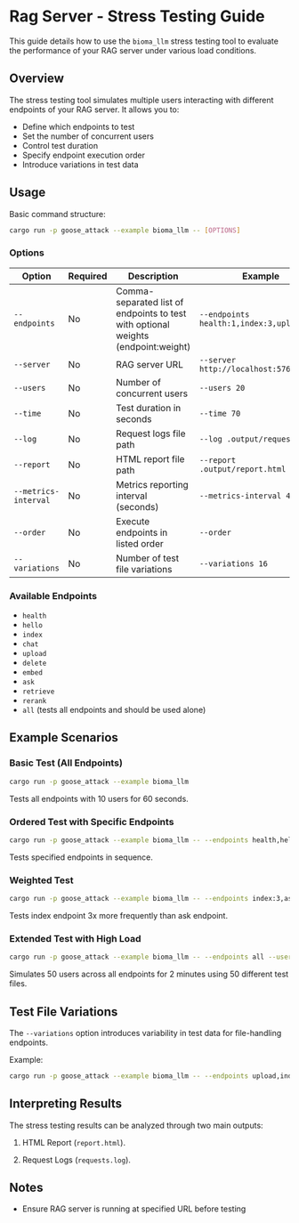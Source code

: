 # Rag Server - Stress Testing Guide

This guide details how to use the `bioma_llm` stress testing tool to evaluate the performance of your RAG server under various load conditions.

## Overview

The stress testing tool simulates multiple users interacting with different endpoints of your RAG server. It allows you to:

- Define which endpoints to test
- Set the number of concurrent users
- Control test duration
- Specify endpoint execution order
- Introduce variations in test data

## Usage

Basic command structure:

```bash
cargo run -p goose_attack --example bioma_llm -- [OPTIONS]
```

### Options

| Option               | Required | Description                                                                       | Example                                   | Default                 |
| -------------------- | -------- | --------------------------------------------------------------------------------- | ----------------------------------------- | ----------------------- |
| `--endpoints`        | No       | Comma-separated list of endpoints to test with optional weights (endpoint:weight) | `--endpoints health:1,index:3,upload,ask` | `all`                   |
| `--server`           | No       | RAG server URL                                                                    | `--server http://localhost:5766`          | `http://localhost:5766` |
| `--users`            | No       | Number of concurrent users                                                        | `--users 20`                              | `10`                    |
| `--time`             | No       | Test duration in seconds                                                          | `--time 70`                               | `60`                    |
| `--log`              | No       | Request logs file path                                                            | `--log .output/requests.log`              | `.output/requests.log`  |
| `--report`           | No       | HTML report file path                                                             | `--report .output/report.html`            | `.output/report.html`   |
| `--metrics-interval` | No       | Metrics reporting interval (seconds)                                              | `--metrics-interval 4`                    | `0`                     |
| `--order`            | No       | Execute endpoints in listed order                                                 | `--order`                                 | Random order            |
| `--variations`       | No       | Number of test file variations                                                    | `--variations 16`                         | `5`                     |

### Available Endpoints

- `health`
- `hello`
- `index`
- `chat`
- `upload`
- `delete`
- `embed`
- `ask`
- `retrieve`
- `rerank`
- `all` (tests all endpoints and should be used alone)

## Example Scenarios

### Basic Test (All Endpoints)

```bash
cargo run -p goose_attack --example bioma_llm
```

Tests all endpoints with 10 users for 60 seconds.

### Ordered Test with Specific Endpoints

```bash
cargo run -p goose_attack --example bioma_llm -- --endpoints health,hello,upload --order
```

Tests specified endpoints in sequence.

### Weighted Test

```bash
cargo run -p goose_attack --example bioma_llm -- --endpoints index:3,ask:1
```

Tests index endpoint 3x more frequently than ask endpoint.

### Extended Test with High Load

```bash
cargo run -p goose_attack --example bioma_llm -- --endpoints all --users 50 --time 120 --variations 50
```

Simulates 50 users across all endpoints for 2 minutes using 50 different test files.

## Test File Variations

The `--variations` option introduces variability in test data for file-handling endpoints.

Example:

```bash
cargo run -p goose_attack --example bioma_llm -- --endpoints upload,index --variations 3
```

## Interpreting Results

The stress testing results can be analyzed through two main outputs:

1. HTML Report (`report.html`).

2. Request Logs (`requests.log`).

## Notes

- Ensure RAG server is running at specified URL before testing

